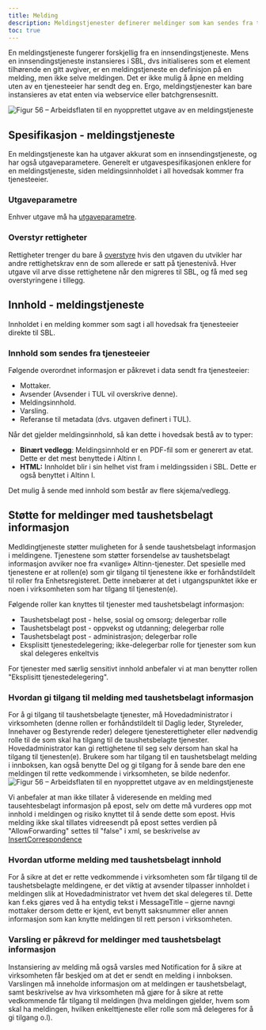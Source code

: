 ```yaml
---
title: Melding
description: Meldingstjenester definerer meldinger som kan sendes fra tjenesteeier til bruker.
toc: true
---
```


En meldingstjeneste fungerer forskjellig fra en innsendingstjeneste. Mens en innsendingstjeneste instansieres i SBL, dvs initialiseres som
et element tilhørende en gitt avgiver, er en meldingstjeneste en definisjon på en melding, men ikke selve meldingen. Det er ikke mulig å
åpne en melding uten av en tjenesteeier har sendt deg en. Ergo, meldings­tjenester kan bare instansieres av etat enten via webservice eller
batchgrensesnitt.

![Figur 56 – Arbeidsflaten til en nyopprettet utgave av en meldingstjeneste](/docs/images/guides/tul/arbeidsflate-melding.png?width=700 "Figur 56 – Arbeidsflaten til en nyopprettet utgave av en meldingstjeneste")

## Spesifikasjon - meldingstjeneste

En meldingstjeneste kan ha utgaver akkurat som en innsendingstjeneste, og har også utgaveparametere. Generelt er utgavespesifikasjonen
enklere for en meldingstjeneste, siden meldingsinnholdet i all hovedsak kommer fra tjenesteeier.

### Utgaveparametre

Enhver utgave må ha [utgaveparametre](../felles-funksjonalitet/#utgaveparametere).

### Overstyr rettigheter

Rettigheter trenger du bare å [overstyre](../felles-funksjonalitet/#overstyr-rettigheter) hvis den utgaven du utvikler har andre rettighetskrav enn de som allerede er satt på tjenestenivå.
Hver utgave vil arve disse rettighetene når den migreres til SBL, og få med seg overstyringene i tillegg.

## Innhold - meldingstjeneste

Innholdet i en melding kommer som sagt i all hovedsak fra tjenesteeier direkte til SBL.

### Innhold som sendes fra tjenesteeier

Følgende overordnet informasjon er påkrevet i data sendt fra tjenesteeier:

  - Mottaker.
  - Avsender (Avsender i TUL vil overskrive denne).
  - Meldingsinnhold.
  - Varsling.
  - Referanse til metadata (dvs. utgaven definert i TUL).

Når det gjelder meldingsinnhold, så kan dette i hovedsak bestå av to typer:

  - **Binært vedlegg**: Meldingsinnhold er en PDF-fil som er generert av etat. Dette er det mest benyttede i Altinn I.
  - **HTML:** Innholdet blir i sin helhet vist fram i meldingssiden i SBL. Dette er også benyttet i Altinn I.

Det mulig å sende med innhold som består av flere skjema/vedlegg.

## Støtte for meldinger med taushetsbelagt informasjon
Medldingtjeneste støtter muligheten for å sende taushetsbelagt informasjon i meldingene. 
Tjenestene som støtter forsendelse av taushetsbelagt informasjon avviker noe fra «vanlige» Altinn-tjenester. Det spesielle med tjenestene er at rollen(e) som gir tilgang til tjenestene ikke er forhåndstildelt til roller fra Enhetsregisteret. Dette innebærer at det i utgangspunktet ikke er noen i virksomheten som har tilgang til tjenesten(e). 

Følgende roller kan knyttes til tjenester med taushetsbelagt informasjon:

- Taushetsbelagt post - helse, sosial og omsorg; delegerbar rolle
- Taushetsbelagt post - oppvekst og utdanning; delegerbar rolle
- Taushetsbelagt post - administrasjon; delegerbar rolle
- Eksplisitt tjenestedelegering; ikke-delegerbar rolle for tjenester som kun skal delegeres enkeltvis

For tjenester med særlig sensitivt innhold anbefaler vi at man benytter rollen "Eksplisitt tjenestedelegering". 

### Hvordan gi tilgang til melding med taushetsbelagt informasjon
For å gi tilgang til taushetsbelagte tjenester, må Hovedadministrator i virksomheten (denne rollen er forhåndstildelt til Daglig leder, Styreleder, Innehaver og Bestyrende reder) delegere tjenesterettigheter eller nødvendig rolle til de som skal ha tilgang til de taushetsbelagte tjenester. Hovedadministrator kan gi rettighetene til seg selv dersom han skal ha tilgang til tjenesten(e). Brukere som har tilgang til en taushetsbelagt melding i innboksen, kan også benytte Del og gi tilgang for å sende bare den ene meldingen til rette vedkommende i virksomheten, se bilde nedenfor.
![Figur 56 – Arbeidsflaten til en nyopprettet utgave av en meldingstjeneste](/docs/images/guides/tul/melding-delOgGiTilgang.png?width=700 "Del og gi tilgang til melding i innboks")

Vi anbefaler at man ikke tillater å videresende en melding med tausehtesbelagt informasjon på epost, selv om dette må vurderes opp mot innhold i meldingen og risiko knyttet til å sende dette som epost. Hvis melding ikke skal tillates vidreesendt på epost settes verdien på "AllowForwarding" settes til "false" i xml, se beskrivelse av [InsertCorrespondence](https://altinn.github.io/docs/api/tjenesteeiere/soap/grensesnitt/meldingstjeneste/#insertcorrespondencev2)

### Hvordan utforme melding med taushetsbelagt innhold
For å sikre at det er rette vedkommende i virksomheten som får tilgang til de taushetsbelagte meldingene, er det viktig at avsender tilpasser innholdet i meldingen slik at Hovedadministrator vet hvem det skal delegeres til. Dette kan f.eks gjøres ved å ha entydig tekst i MessageTitle – gjerne navngi mottaker dersom dette er kjent, evt benytt saksnummer eller annen informasjon som kan knytte meldingen til rett person i virksomheten. 
### Varsling er påkrevd for meldinger med taushetsbelagt informasjon
Instansiering av melding må også varsles med Notification for å sikre at virksomheten får beskjed om at det er sendt en melding i innboksen. Varslingen må inneholde informasjon om at meldingen er taushetsbelagt, samt beskrivelse av hva virksomheten må gjøre for å sikre at rette vedkommende får tilgang til meldingen (hva meldingen gjelder, hvem som skal ha meldingen, hvilken enkelttjeneste eller rolle som må delegeres for å gi tilgang o.l). 

